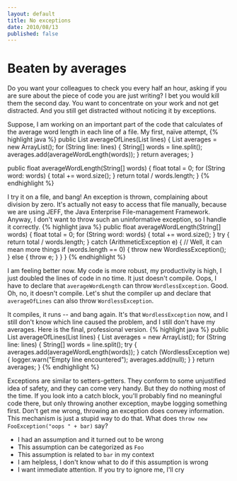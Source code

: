 ```yaml
---
layout: default
title: No exceptions
date: 2010/08/13
published: false
---
```

# Beaten by averages

Do you want your colleagues to check you every half an hour, asking if
you are sure about the piece of code you are just writing?  I bet you
would kill them the second day.  You want to concentrate on your work
and not get distracted.  And you still get distracted without noticing
it by exceptions.

Suppose, I am working on an important part of the code that calculates
of the average word length in each line of a file.  My first, naïve
attempt,
{% highlight java %}
public List<Float> averageOfLines(List<String> lines) {
  List<Float> averages = new ArrayList<Float>();
  for (String line: lines) {
    String[] words = line.split();
    averages.add(averageWordLength(words));
  }
  return averages;
}

public float averageWordLength(String[] words) {
  float total = 0;
  for (String word: words) {
    total += word.size();
  }
  return total / words.length;
}
{% endhighlight %}

I try it on a file, and bang!  An exception is thrown, complaining about
division by zero.  It's actually not easy to access that file manually,
because we are using JEFF, the Java Enterprise File-management Framework.
Anyway, I don't want to throw such an uninformative exception, so I
handle it correctly.
{% highlight java %}
public float averageWordLength(String[] words) {
  float total = 0;
  for (String word: words) {
    total += word.size();
  }
  try {
    return total / words.length;
  }
  catch (ArithmeticException e) {
    // Well, it can mean more things
    if (words.length == 0) {
      throw new WordlessException();
    }
    else {
      throw e;
    }
  }
}
{% endhighlight %}

I am feeling better now.  My code is more robust, my productivity is
high, I just doubled the lines of code in no time.  It just doesn't
compile.  Oops, I have to declare that `averageWordLength` can throw
`WordlessException`.  Good.  Oh, no, it doesn't compile.  Let's shut the
compiler up and declare that `averageOfLines` can also throw
`WordlessException`.

It compiles, it runs -- and bang again.  It's that `WordlessException`
now, and I still don't know which line caused the problem, and I still
don't have my averages.  Here is the final, professional version.
{% highlight java %}
public List<Float> averageOfLines(List<String> lines) {
  List<Float> averages = new ArrayList<Float>();
  for (String line: lines) {
    String[] words = line.split();
    try {
      averages.add(averageWordLength(words));
    }
    catch (WordlessException we) {
      logger.warn("Empty line encountered");
      averages.add(null);
    }
  }
  return averages;
}
{% endhighlight %}


Exceptions are similar to setters-getters. They conform to some
unjustified idea of safety, and they can come very handy.  But they do
nothing most of the time.  If you look into a catch block, you'll
probably find no meaningful code there, but only throwing another
exception, maybe logging something first.  Don't get me wrong, throwing
an exception does convey information.  This mechanism is just a stupid
way to do that.  What does `throw new FooException("oops " + bar)` say?
 - I had an assumption and it turned out to be wrong
 - This assumption can be categorized as `Foo`
 - This assumption is related to `bar` in my context
 - I am helpless, I don't know what to do if this assumption is wrong
 - I want immediate attention.  If you try to ignore me, I'll cry
